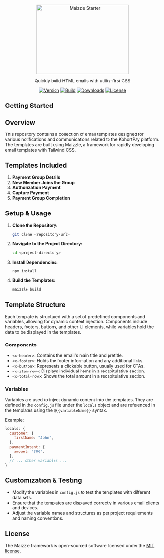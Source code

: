 <div align="center">
  <p>
    <a href="https://maizzle.com" target="_blank">
      <picture>
        <source media="(prefers-color-scheme: dark)" srcset="https://github.com/maizzle/maizzle/raw/master/.github/logo-dark.svg">
        <img alt="Maizzle Starter" src="https://github.com/maizzle/maizzle/raw/master/.github/logo-light.svg" width="300" height="225" style="max-width: 100%;">
      </picture>
    </a>
  </p>
  <p>Quickly build HTML emails with utility-first CSS</p>
<div>

[![Version][npm-version-shield]][npm]
[![Build][github-ci-shield]][github-ci]
[![Downloads][npm-stats-shield]][npm-stats]
[![License][license-shield]][license]

  </div>
</div>

## Getting Started

## Overview

This repository contains a collection of email templates designed for various notifications and communications related to the KohortPay platform. The templates are built using Maizzle, a framework for rapidly developing email templates with Tailwind CSS.

## Templates Included

1. **Payment Group Details**
2. **New Member Joins the Group**
3. **Authorization Payment**
4. **Capture Payment**
5. **Payment Group Completion**

## Setup & Usage

1. **Clone the Repository:**
   ```sh
   git clone <repository-url>
   ```
2. **Navigate to the Project Directory:**
   ```sh
   cd <project-directory>
   ```
3. **Install Dependencies:**
   ```sh
   npm install
   ```
4. **Build the Templates:**
   ```sh
   maizzle build
   ```

## Template Structure

Each template is structured with a set of predefined components and variables, allowing for dynamic content injection. Components include headers, footers, buttons, and other UI elements, while variables hold the data to be displayed in the templates.

### Components

- `<x-header>`: Contains the email's main title and pretitle.
- `<x-footer>`: Holds the footer information and any additional links.
- `<x-button>`: Represents a clickable button, usually used for CTAs.
- `<x-item-row>`: Displays individual items in a recapitulative section.
- `<x-total-row>`: Shows the total amount in a recapitulative section.

### Variables

Variables are used to inject dynamic content into the templates. They are defined in the `config.js` file under the `locals` object and are referenced in the templates using the `@{{variableName}}` syntax.

Example:

```js
locals: {
  customer: {
    firstName: "John",
  },
  paymentIntent: {
    amount: "30€",
  },
  // ... other variables ...
}
```

## Customization & Testing

- Modify the variables in `config.js` to test the templates with different data sets.
- Ensure that the templates are displayed correctly in various email clients and devices.
- Adjust the variable names and structures as per project requirements and naming conventions.

## License

The Maizzle framework is open-sourced software licensed under the [MIT license](https://opensource.org/licenses/MIT).

[npm]: https://www.npmjs.com/package/@maizzle/framework
[npm-stats]: https://npm-stat.com/charts.html?package=%40maizzle%2Fframework&from=2019-03-27
[npm-version-shield]: https://img.shields.io/npm/v/@maizzle/framework.svg
[npm-stats-shield]: https://img.shields.io/npm/dt/@maizzle/framework.svg?color=6875f5
[github-ci]: https://github.com/maizzle/framework/actions
[github-ci-shield]: https://github.com/maizzle/framework/actions/workflows/nodejs.yml/badge.svg
[license]: ./LICENSE
[license-shield]: https://img.shields.io/npm/l/@maizzle/framework.svg?color=0e9f6e
